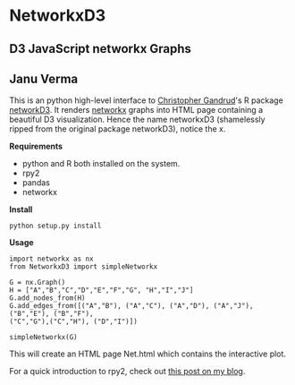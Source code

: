 # NetworkxD3
## D3 JavaScript networkx Graphs 

## Janu Verma

This is an python high-level interface to [Christopher Gandrud](http://christophergandrud.blogspot.com/p/biocontact.html)'s R package [networkD3](https://christophergandrud.github.io/networkD3/). 
It renders [networkx](https://networkx.github.io/) graphs into HTML page containing a beautiful D3 visualization. Hence the name networkxD3 (shamelessly ripped from the original package networkD3), notice the x. 


**Requirements**
- python and R both installed on the system.
- rpy2
- pandas
- networkx



**Install**

	python setup.py install


**Usage**

    import networkx as nx
    from NetworkxD3 import simpleNetworkx
    
    G = nx.Graph()
    H = ["A","B","C","D","E","F","G", "H","I","J"]
    G.add_nodes_from(H)
    G.add_edges_from([("A","B"), ("A","C"), ("A","D"), ("A","J"), ("B","E"), ("B","F"),
	("C","G"),("C","H"), ("D","I")])
	  
	simpleNetworkx(G)
	
This will create an HTML page Net.html which contains the interactive plot. 

For a quick introduction to rpy2, check out [this post on my blog](https://januverma.wordpress.com/2015/05/17/calling-r-from-python-using-rpy2/).
    
    
    






